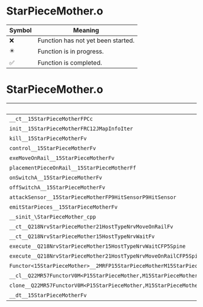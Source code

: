 # StarPieceMother.o
| Symbol | Meaning 
| ------------- | ------------- 
| :x: | Function has not yet been started. 
| :eight_pointed_black_star: | Function is in progress. 
| :white_check_mark: | Function is completed. 


# StarPieceMother.o
| Symbol | Decompiled? |
| ------------- | ------------- |
| `__ct__15StarPieceMotherFPCc` | :x: |
| `init__15StarPieceMotherFRC12JMapInfoIter` | :x: |
| `kill__15StarPieceMotherFv` | :x: |
| `control__15StarPieceMotherFv` | :x: |
| `exeMoveOnRail__15StarPieceMotherFv` | :x: |
| `placementPieceOnRail__15StarPieceMotherFf` | :x: |
| `onSwitchA__15StarPieceMotherFv` | :x: |
| `offSwitchA__15StarPieceMotherFv` | :x: |
| `attackSensor__15StarPieceMotherFP9HitSensorP9HitSensor` | :x: |
| `emitStarPieces__15StarPieceMotherFv` | :x: |
| `__sinit_\StarPieceMother_cpp` | :x: |
| `__ct__Q218NrvStarPieceMother21HostTypeNrvMoveOnRailFv` | :x: |
| `__ct__Q218NrvStarPieceMother15HostTypeNrvWaitFv` | :x: |
| `execute__Q218NrvStarPieceMother15HostTypeNrvWaitCFP5Spine` | :x: |
| `execute__Q218NrvStarPieceMother21HostTypeNrvMoveOnRailCFP5Spine` | :x: |
| `Functor<15StarPieceMother>__2MRFP15StarPieceMotherM15StarPieceMotherFPCvPv_v_Q22MR57FunctorV0M<P15StarPieceMother,M15StarPieceMotherFPCvPv_v>` | :x: |
| `__cl__Q22MR57FunctorV0M<P15StarPieceMother,M15StarPieceMotherFPCvPv_v>CFv` | :x: |
| `clone__Q22MR57FunctorV0M<P15StarPieceMother,M15StarPieceMotherFPCvPv_v>CFP7JKRHeap` | :x: |
| `__dt__15StarPieceMotherFv` | :x: |
